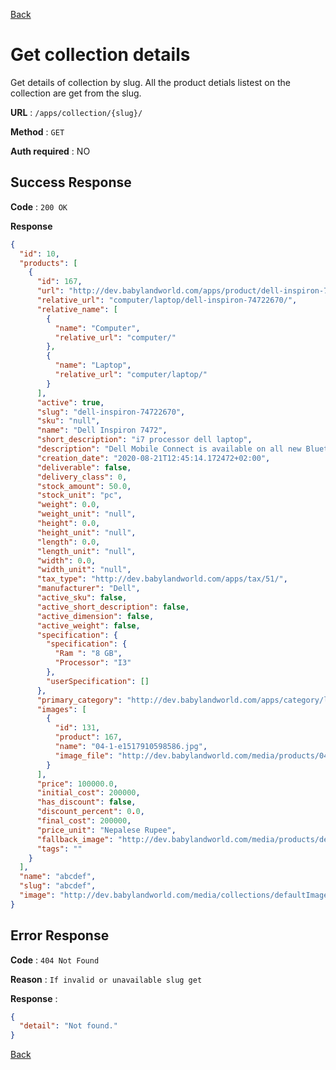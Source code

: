 [Back](../README.md)

# Get collection details

Get details of collection by slug. All the product detials listest on the collection are get from the slug.

**URL** : `/apps/collection/{slug}/`

**Method** : `GET`

**Auth required** : NO

## Success Response

**Code** : `200 OK`

**Response**

```json
{
  "id": 10,
  "products": [
    {
      "id": 167,
      "url": "http://dev.babylandworld.com/apps/product/dell-inspiron-74722670/",
      "relative_url": "computer/laptop/dell-inspiron-74722670/",
      "relative_name": [
        {
          "name": "Computer",
          "relative_url": "computer/"
        },
        {
          "name": "Laptop",
          "relative_url": "computer/laptop/"
        }
      ],
      "active": true,
      "slug": "dell-inspiron-74722670",
      "sku": "null",
      "name": "Dell Inspiron 7472",
      "short_description": "i7 processor dell laptop",
      "description": "Dell Mobile Connect is available on all new Bluetooth-enabled, Inspiron, Vostro, G-Series, Alienware and Consumer XPS devices with Windows 10. Dell Mobile Connect’s smartphone Companion App must be downloaded from the App Store for your smartphone, and requires Android 6 (or above) or iOS 11 (or above). For iOS, file transfer capabilities are limited to photos and videos.",
      "creation_date": "2020-08-21T12:45:14.172472+02:00",
      "deliverable": false,
      "delivery_class": 0,
      "stock_amount": 50.0,
      "stock_unit": "pc",
      "weight": 0.0,
      "weight_unit": "null",
      "height": 0.0,
      "height_unit": "null",
      "length": 0.0,
      "length_unit": "null",
      "width": 0.0,
      "width_unit": "null",
      "tax_type": "http://dev.babylandworld.com/apps/tax/51/",
      "manufacturer": "Dell",
      "active_sku": false,
      "active_short_description": false,
      "active_dimension": false,
      "active_weight": false,
      "specification": {
        "specification": {
          "Ram ": "8 GB",
          "Processor": "I3"
        },
        "userSpecification": []
      },
      "primary_category": "http://dev.babylandworld.com/apps/category/laptop/",
      "images": [
        {
          "id": 131,
          "product": 167,
          "name": "04-1-e1517910598586.jpg",
          "image_file": "http://dev.babylandworld.com/media/products/04-1-e1517910598586.jpg"
        }
      ],
      "price": 100000.0,
      "initial_cost": 200000,
      "has_discount": false,
      "discount_percent": 0.0,
      "final_cost": 200000,
      "price_unit": "Nepalese Rupee",
      "fallback_image": "http://dev.babylandworld.com/media/products/defaultImage.png",
      "tags": ""
    }
  ],
  "name": "abcdef",
  "slug": "abcdef",
  "image": "http://dev.babylandworld.com/media/collections/defaultImage.png"
}
```

## Error Response

**Code** : `404 Not Found`

**Reason** : `If invalid or unavailable slug get`

**Response** :

```json
{
  "detail": "Not found."
}
```

[Back](../README.md)
